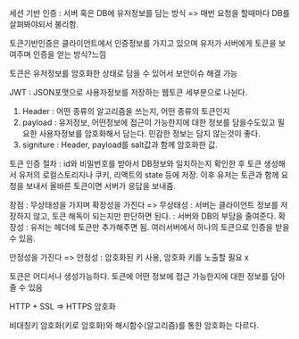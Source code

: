 세션 기반 인증 : 서버 혹은 DB에 유저정보를 담는 방식 => 매번 요청을 할때마다 DB를 살펴봐야되서 불리함.

토큰기반인증은 클라이언트에서 인증정보를 가지고 있으며 유저가 서버에게 토큰을 보여주며 인증을 얻는 방식?느낌

토큰은 유저정보를 암호화한 상태로 담을 수 있어서 보안이슈 해결 가능

JWT : JSON포맷으로 사용자정보를 저장하는 웹토큰
세부분으로 나뉜다. 
1. Header : 어떤 종류의 알고리즘을 쓰는지, 어떤 종류의 토큰인지
2. payload : 유저정보, 어떤정보에 접근이 가능한지에 대한 정보를 담을수도있고 필요한 사용자정보를 암호화해서 담는다. 민감한 정보는 담지 않는것이 좋다.
3. signiture : Header, payload를 salt값과 함께 암호화한 값.

토큰 인증 절차 : 
id와 비밀번호를 받아서 DB정보와 일치하는지 확인한 후  토큰 생성해서 유저의 로컬스토리지나 쿠키, 리액트의 state 등에 저장.
이후 유저는 토큰과 함께 요청을 보내서 올바른 토큰이면 서버가 응답을 보내줌.

장점 : 
무상태성을 가지며 확장성을 가진다 => 
무상태성 : 서버는 클라이언트 정보를 저장하지 않고, 토큰 해독이 되는지만 판단하면 된다. : 서버와 DB의 부담을 줄여준다.
확장성 : 유저는 헤더에 토큰만 추가해주면 됨. 여러서버에서 하나의 토큰으로 인증을 받을 수 있음.

안정성을 가진다 =>
안정성 : 암호화된 키 사용, 암호화 키를 노출할 필요 x

토큰은 어디서나 생성가능하다.
토큰에 어떤 정보에 접근 가능한지에 대한 정보를 담아줄 수 있음



HTTP + SSL => HTTPS 암호화

비대칭키 암호화(키로 암호화)와 해시함수(알고리즘)를 통한 암호화는 다르다.

